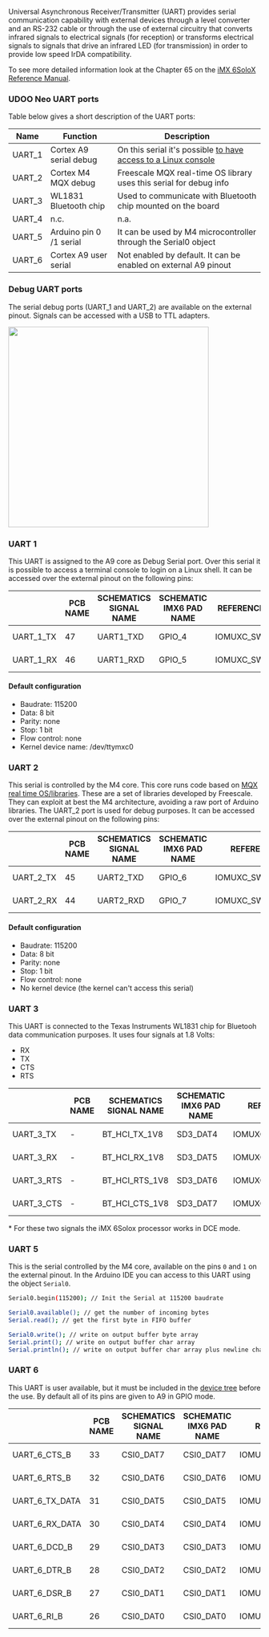 Universal Asynchronous Receiver/Transmitter (UART) provides serial communication capability with external devices through a level converter and an RS-232 cable or through the use of external circuitry that converts infrared signals to electrical signals (for reception) or transforms electrical signals to signals that drive an infrared LED (for transmission) in order to provide low speed IrDA compatibility.

To see more detailed information look at the Chapter 65 on the [iMX 6SoloX Reference Manual](http://cache.freescale.com/files/32bit/doc/ref_manual/IMX6SXRM.pdf?fpsp=1&WT_TYPE=Reference%20Manuals&WT_VENDOR=FREESCALE&WT_FILE_FORMAT=pdf&WT_ASSET=Documentation&fileExt=.pdf).


### UDOO Neo UART ports

Table below gives a short description of the UART ports:

| Name   | Function                | Description                                                        |
|--------|-------------------------|--------------------------------------------------------------------|
| UART_1 | Cortex A9 serial debug  | On this serial it's possible [to have access to a Linux console](http://udoo.org/docs-neo/Hardware_Reference/External_Arduino_Pinout.html)     |
| UART_2 | Cortex M4 MQX debug     | Freescale MQX real-time OS library uses this serial for debug info |
| UART_3 | WL1831 Bluetooth chip   | Used to communicate with Bluetooth chip mounted on the board       |
| UART_4 | n.c.                    | n.a.                                                               |
| UART_5 | Arduino pin 0 /1 serial | It can be used by M4 microcontroller through the Serial0 object    |
| UART_6 | Cortex A9 user serial   | Not enabled by default. It can be enabled on external A9 pinout    |


### Debug UART ports

The serial debug ports (UART_1 and UART_2) are available on the external pinout. Signals can be accessed with a USB to TTL adapters.

<img style="width:400px;" src="../img/gionji/DOCS_uart_serial.PNG">

### UART 1
This UART is assigned to the A9 core as Debug Serial port. Over this serial it is possible to access a terminal console to login on a Linux shell.
It can be accessed over the external pinout on the following pins:

|           | PCB NAME | SCHEMATICS SIGNAL NAME | SCHEMATIC IMX6 PAD NAME | REFERENCE MANUAL Pad Mux Register| ALTERNATE            |
|-----------|----------|------------------------|-------------------------|----------------------------------|----------------------|
| UART_1_TX | 47       | UART1_TXD              | GPIO_4                  | IOMUXC_SW_MUX_CTL_PAD_GPIO1_IO04 | ALT0 - UART1_TX_DATA |
| UART_1_RX | 46       | UART1_RXD              | GPIO_5                  | IOMUXC_SW_MUX_CTL_PAD_GPIO1_IO05 | ALT0 - UART1_RX_DATA |

#### Default configuration
* Baudrate: 115200
* Data: 8 bit
* Parity: none
* Stop: 1 bit
* Flow control: none
* Kernel device name: /dev/ttymxc0


### UART 2
This serial is controlled by the M4 core. This core runs code based on [MQX real time OS/libraries](http://www.freescale.com/tools/embedded-software-and-tools/run-time-software/freescale-mqx-software-solutions/freescale-mqx-real-time-operating-system-rtos:MQXRTOS).
These are a set of libraries developed by Freescale. They can exploit at best the M4 architecture, avoiding a raw port of Arduino libraries. The UART_2 port is used for debug purposes. It can be accessed over the external pinout on the following pins:

|           | PCB NAME | SCHEMATICS SIGNAL NAME | SCHEMATIC IMX6 PAD NAME | REFERENCE MANUAL PAD NAME        | ALTERNATE            |
|-----------|----------|------------------------|-------------------------|----------------------------------|----------------------|
| UART_2_TX | 45       | UART2_TXD              | GPIO_6                  | IOMUXC_SW_MUX_CTL_PAD_GPIO1_IO06 | ALT0 - UART2_TX_DATA |
| UART_2_RX | 44       | UART2_RXD              | GPIO_7                  | IOMUXC_SW_MUX_CTL_PAD_GPIO1_IO07 | ALT0 - UART2_RX_DATA |

#### Default configuration
* Baudrate: 115200
* Data: 8 bit
* Parity: none
* Stop: 1 bit
* Flow control: none
* No kernel device (the kernel can't access this serial)


### UART 3
This UART is connected to the Texas Instruments WL1831 chip for Bluetooh data communication purposes. It uses four signals at 1.8 Volts:
* RX
* TX
* CTS
* RTS

|            | PCB NAME | SCHEMATICS SIGNAL NAME | SCHEMATIC IMX6 PAD NAME | REFERENCE MANUAL PAD NAME       | ALTERNATE             |
|------------|----------|------------------------|-------------------------|---------------------------------|-----------------------|
| UART_3_TX  | -        | BT_HCI_TX_1V8          | SD3_DAT4                | IOMUXC_SW_MUX_CTL_PAD_SD3_DATA4 | ALT3 - UART3_RX_DATA  |
| UART_3_RX  | -        | BT_HCI_RX_1V8          | SD3_DAT5                | IOMUXC_SW_MUX_CTL_PAD_SD3_DATA5 | ALT3 - UART3_TX_DATA  |
| UART_3_RTS | -        | BT_HCI_RTS_1V8         | SD3_DAT6                | IOMUXC_SW_MUX_CTL_PAD_SD3_DATA6 | ALT3 - UART3_RTS_B \* |
| UART_3_CTS | -        | BT_HCI_CTS_1V8         | SD3_DAT7                | IOMUXC_SW_MUX_CTL_PAD_SD3_DATA7 | ALT3 - UART3_CTS_B \* |

\* For these two signals the iMX 6Solox processor works in DCE mode. 


### UART 5
This is the serial controlled by the M4 core, available on the pins `0` and `1` on the external pinout. In the Arduino IDE you can access to this UART using the object `Serial0`.

``` bash
Serial0.begin(115200); // Init the Serial at 115200 baudrate

Serial0.available(); // get the number of incoming bytes
Serial.read(); // get the first byte in FIFO buffer

Serial0.write(); // write on output buffer byte array
Serial.print(); // write on output buffer char array
Serial.println(); // write on output buffer char array plus newline char
```

### UART 6
This UART is user available, but it must be included in the [device tree](http://www.udoo.org/docs-neo/Cookbook_Linux/Device_Tree_Editor.html) before the use. By default all of its pins are given to A9 in GPIO mode.

|                | PCB NAME | SCHEMATICS SIGNAL NAME | SCHEMATIC IMX6 PAD NAME | REFERENCE MANUAL PAD NAME        | ALTERNATE            |
|----------------|----------|------------------------|-------------------------|----------------------------------|----------------------|
| UART_6_CTS_B   | 33       | CSI0_DAT7              | CSI0_DAT7               | IOMUXC_SW_MUX_CTL_PAD_CSI_DATA07 | ALT4 - UART6_CTS_B   |
| UART_6_RTS_B   | 32       | CSI0_DAT6              | CSI0_DAT6               | IOMUXC_SW_MUX_CTL_PAD_CSI_DATA06 | ALT4 - UART6_RTS_B   |
| UART_6_TX_DATA | 31       | CSI0_DAT5              | CSI0_DAT5               | IOMUXC_SW_MUX_CTL_PAD_CSI_DATA05 | ALT4 - UART6_TX_DATA |
| UART_6_RX_DATA | 30       | CSI0_DAT4              | CSI0_DAT4               | IOMUXC_SW_MUX_CTL_PAD_CSI_DATA04 | ALT4 - UART6_RX_DATA |
| UART_6_DCD_B   | 29       | CSI0_DAT3              | CSI0_DAT3               | IOMUXC_SW_MUX_CTL_PAD_CSI_DATA03 | ALT4 - UART6_DCD_B   |
| UART_6_DTR_B   | 28       | CSI0_DAT2              | CSI0_DAT2               | IOMUXC_SW_MUX_CTL_PAD_CSI_DATA02 | ALT4 - UART6_DTR_B   |
| UART_6_DSR_B   | 27       | CSI0_DAT1              | CSI0_DAT1               | IOMUXC_SW_MUX_CTL_PAD_CSI_DATA01 | ALT4 - UART6_DSR_B   |
| UART_6_RI_B    | 26       | CSI0_DAT0              | CSI0_DAT0               | IOMUXC_SW_MUX_CTL_PAD_CSI_DATA00 | ALT4 - UART6_RI_B    |

